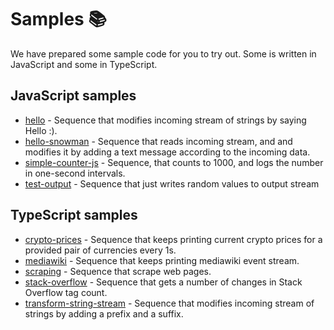 # Samples :books:

We have prepared some sample code for you to try out. Some is written in JavaScript and some in TypeScript.

## JavaScript samples

- [hello](hello) - Sequence that modifies incoming stream of strings by saying Hello :).
- [hello-snowman](hello-snowman) - Sequence that reads incoming stream, and and modifies it by adding a text message according to the incoming data.
- [simple-counter-js](simple-counter-js) - Sequence, that counts to 1000, and logs the number in one-second intervals.
- [test-output](test-output) - Sequence that just writes random values to output stream

## TypeScript samples

- [crypto-prices](crypto-prices) - Sequence that keeps printing current crypto prices for a provided pair of currencies every 1s.
- [mediawiki](mediawiki) - Sequence that keeps printing mediawiki event stream.
- [scraping](scraping) - Sequence that scrape web pages.
- [stack-overflow](stack-overflow) - Sequence that gets a number of changes in Stack Overflow tag count.
- [transform-string-stream](transform-string-stream) - Sequence that modifies incoming stream of strings by adding a prefix and a suffix.